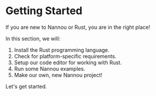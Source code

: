 # Getting Started

If you are new to Nannou or Rust, you are in the right place!

In this section, we will:

1. Install the Rust programming language.
2. Check for platform-specific requirements.
3. Setup our code editor for working with Rust.
4. Run some Nannou examples.
5. Make our own, new Nannou project!

Let's get started.
